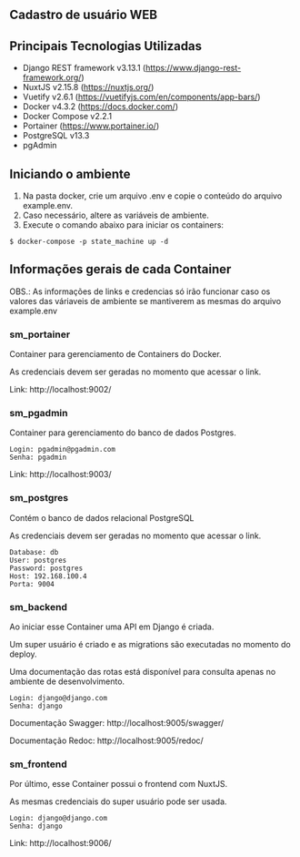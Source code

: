 ## Cadastro de usuário WEB

## Principais Tecnologias Utilizadas

* Django REST framework v3.13.1 (https://www.django-rest-framework.org/)
* NuxtJS v2.15.8 (https://nuxtjs.org/)
* Vuetify v2.6.1 (https://vuetifyjs.com/en/components/app-bars/)
* Docker v4.3.2 (https://docs.docker.com/)
* Docker Compose v2.2.1
* Portainer (https://www.portainer.io/)
* PostgreSQL v13.3
* pgAdmin

## Iniciando o ambiente

1. Na pasta docker, crie um arquivo .env e copie o conteúdo do arquivo example.env.
2. Caso necessário, altere as variáveis de ambiente.
3. Execute o comando abaixo para iniciar os containers:
```
$ docker-compose -p state_machine up -d
```

## Informações gerais de cada Container

OBS.: As informações de links e credencias só irão funcionar caso os valores das váriaveis de ambiente se mantiverem as mesmas do arquivo example.env

### sm_portainer
  Container para gerenciamento de Containers do Docker.
  
  As credenciais devem ser geradas no momento que acessar o link.
  
  Link: http://localhost:9002/
  
### sm_pgadmin
  Container para gerenciamento do banco de dados Postgres.
  ```
  Login: pgadmin@pgadmin.com
  Senha: pgadmin
  ```
  Link: http://localhost:9003/

### sm_postgres
  Contém o banco de dados relacional PostgreSQL
  
  As credenciais devem ser geradas no momento que acessar o link.
  ```
  Database: db
  User: postgres
  Password: postgres
  Host: 192.168.100.4
  Porta: 9004
  ```
### sm_backend
  Ao iniciar esse Container uma API em Django é criada.
  
  Um super usuário é criado e as migrations são executadas no momento do deploy.
  
  Uma documentação das rotas está disponível para consulta apenas no ambiente de desenvolvimento.
  ```
  Login: django@django.com
  Senha: django
  ```
  Documentação Swagger: http://localhost:9005/swagger/
  
  Documentação Redoc: http://localhost:9005/redoc/
  
### sm_frontend
  Por último, esse Container possui o frontend com NuxtJS.
  
  As mesmas credenciais do super usuário pode ser usada.
  
  ```
  Login: django@django.com
  Senha: django
  ```
  
  Link: http://localhost:9006/
